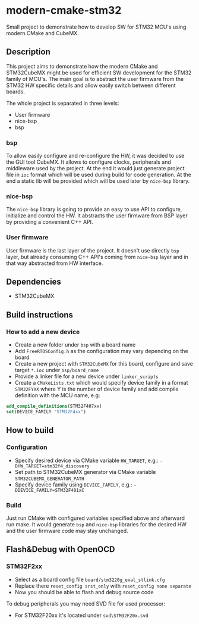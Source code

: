 # modern-cmake-stm32
Small project to demonstrate how to develop SW for STM32 MCU's using modern CMake and CubeMX.

## Description
This project aims to demonstrate how the modern CMake and STM32CubeMX
might be used for efficient SW development for the STM32 family of MCU's. 
The main goal is to abstract the user firmware from the STM32 HW specific details
and allow easily switch between different boards.

The whole project is separated in three levels:

- User firmware
- nice-bsp
- bsp

### bsp
To allow easily configure and re-configure the HW, it was decided
to use the GUI tool CubeMX. It allows to configure clocks, peripherals
and middleware used by the project. At the end it would just generate
project file in `ioc` format which will be used during build for code 
generation. At the end a static lib will be provided which will be used
later by `nice-bsp` library.

### nice-bsp
The `nice-bsp` library is going to provide an easy to use API to configure, initialize
and control the HW. It abstracts the user firmware from BSP layer by
providing a convenient C++ API.

### User firmware
User firmware is the last layer of the project. It doesn't use directly
`bsp` layer, but already consuming C++ API's coming from `nice-bsp` layer and in that way
abstracted from HW interface.

## Dependencies
- STM32CubeMX

## Build instructions

### How to add a new device

- Create a new folder under `bsp` with a board name
- Add `FreeRTOSConfig.h` as the configuration may vary depending on the board
- Create a new project with `STM32CubeMX` for this board, configure
  and save target `*.ioc` under `bsp/board_name`
- Provide a linker file for a new device under `linker_scripts`  
- Create a `CMakeLists.txt` which would specify device family in a format `STM32FYXX`
  where Y is the number of device family and add compile definition with
  the MCU name, e.g:
```cmake
add_compile_definitions(STM32F407xx)
set(DEVICE_FAMILY "STM32F4xx")
```

## How to build

### Configuration
- Specify desired device via CMake variable `HW_TARGET`, e.g.:
`-DHW_TARGET=stm32f4_discovery`
- Set path to STM32CubeMX generator via CMake variable `STM32CUBEMX_GENERATOR_PATH`
- Specify device family using `DEVICE_FAMILY`, e.g.: `-DDEVICE_FAMILY=STM32F401xC`

### Build
Just run CMake with configured variables specified above and afterward run make.
It would generate `bsp` and `nice-bsp` libraries for the desired HW and
the user firmware code may stay unchanged.

## Flash&Debug with OpenOCD

### STM32F2xx
- Select as a board config file `board/stm3220g_eval_stlink.cfg`
- Replace there `reset_config srst_only` with `reset_config none separate`
- Now you should be able to flash and debug source code

To debug peripherals you may need SVD file for used processor:

- For STM32F20xx it's located under `svd\STM32F20x.svd`